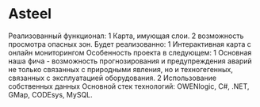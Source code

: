 # Asteel

Реализованный функционал:
1 Карта, имующая слои.
2 возможность просмотра опасных зон.
Будет реализованно: 
1 Интерактивная карта с онлайн мониторингом
Особенность проекта в следующем:
1 Основная наша фича - возможность прогнозирования и предупреждения аварий не только связанных с природными явления, но и техногегенных, связанных с эксплуатацией оборудования.
2 Использование собственных данных
Основной стек технологий: OWENlogic, C#, .NET, GMap, CODEsys, MySQL.
